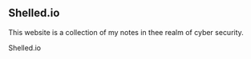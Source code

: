 ## Shelled.io

This website is a collection of my notes in thee realm of cyber security.

Shelled.io
